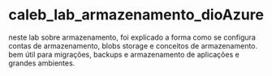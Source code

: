 # caleb_lab_armazenamento_dioAzure
neste lab sobre armazenamento, foi explicado a forma como se configura contas de armazenamento, blobs storage e conceitos de armazenamento. bem útil para migrações, backups e armazenamento de aplicações e grandes ambientes.
